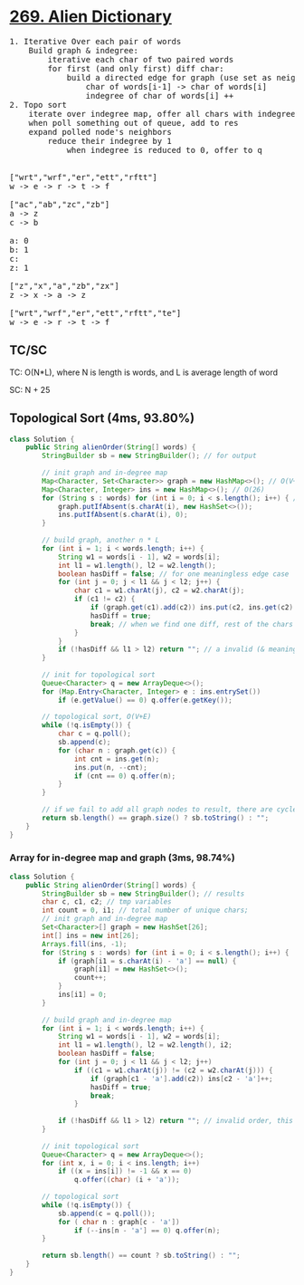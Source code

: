 # [269. Alien Dictionary](https://leetcode.com/problems/alien-dictionary/)

<pre>
1. Iterative Over each pair of words
    Build graph & indegree:
        iterative each char of two paired words
        for first (and only first) diff char:
            build a directed edge for graph (use set as neighbors for de-dup):
                char of words[i-1] -> char of words[i]
                indegree of char of words[i] ++
2. Topo sort
    iterate over indegree map, offer all chars with indegree 0 to q
    when poll something out of queue, add to res
    expand polled node's neighbors
        reduce their indegree by 1
            when indegree is reduced to 0, offer to q
            
            
["wrt","wrf","er","ett","rftt"]
w -> e -> r -> t -> f

["ac","ab","zc","zb"]
a -> z
c -> b

a: 0
b: 1
c: 
z: 1

["z","x","a","zb","zx"]
z -> x -> a -> z

["wrt","wrf","er","ett","rftt","te"]
w -> e -> r -> t -> f</pre>
## TC/SC
TC: O(N*L), where N is length is words, and L is average length of word

SC: N + 25
## Topological Sort (4ms, 93.80%)
```java
class Solution {
    public String alienOrder(String[] words) {
        StringBuilder sb = new StringBuilder(); // for output
        
        // init graph and in-degree map
        Map<Character, Set<Character>> graph = new HashMap<>(); // O(V+E): 26 + words.length - 1: 25 + n
        Map<Character, Integer> ins = new HashMap<>(); // O(26)
        for (String s : words) for (int i = 0; i < s.length(); i++) { // n * L, L is avg length of word
            graph.putIfAbsent(s.charAt(i), new HashSet<>());
            ins.putIfAbsent(s.charAt(i), 0);
        }
            
        // build graph, another n * L
        for (int i = 1; i < words.length; i++) {
            String w1 = words[i - 1], w2 = words[i];
            int l1 = w1.length(), l2 = w2.length();
            boolean hasDiff = false; // for one meaningless edge case
            for (int j = 0; j < l1 && j < l2; j++) {
                char c1 = w1.charAt(j), c2 = w2.charAt(j);
                if (c1 != c2) {
                    if (graph.get(c1).add(c2)) ins.put(c2, ins.get(c2) + 1);
                    hasDiff = true;
                    break; // when we find one diff, rest of the chars doesn't matter
                }
            }
            if (!hasDiff && l1 > l2) return ""; // a invalid (& meaningless) corner case
        }
        
        // init for topological sort
        Queue<Character> q = new ArrayDeque<>();
        for (Map.Entry<Character, Integer> e : ins.entrySet())
            if (e.getValue() == 0) q.offer(e.getKey());
        
        // topological sort, O(V+E)
        while (!q.isEmpty()) {
            char c = q.poll();
            sb.append(c);
            for (char n : graph.get(c)) {
                int cnt = ins.get(n);
                ins.put(n, --cnt);
                if (cnt == 0) q.offer(n);
            }
        }
        
        // if we fail to add all graph nodes to result, there are cycles, return ""
        return sb.length() == graph.size() ? sb.toString() : "";
    }
}
```
### Array for in-degree map and graph (3ms, 98.74%)
```java
class Solution {
    public String alienOrder(String[] words) {
        StringBuilder sb = new StringBuilder(); // results
        char c, c1, c2; // tmp variables
        int count = 0, i1; // total number of unique chars;
        // init graph and in-degree map
        Set<Character>[] graph = new HashSet[26];
        int[] ins = new int[26];
        Arrays.fill(ins, -1);
        for (String s : words) for (int i = 0; i < s.length(); i++) {
            if (graph[i1 = s.charAt(i) - 'a'] == null) {
                graph[i1] = new HashSet<>();
                count++;
            }
            ins[i1] = 0;
        }
        
        // build graph and in-degree map
        for (int i = 1; i < words.length; i++) {
            String w1 = words[i - 1], w2 = words[i];
            int l1 = w1.length(), l2 = w2.length(), i2;
            boolean hasDiff = false;
            for (int j = 0; j < l1 && j < l2; j++)
                if ((c1 = w1.charAt(j)) != (c2 = w2.charAt(j))) {
                    if (graph[c1 - 'a'].add(c2)) ins[c2 - 'a']++;
                    hasDiff = true;
                    break;
                }
            
            if (!hasDiff && l1 > l2) return ""; // invalid order, this corner case shouldn't exist
        }
                
        // init topological sort
        Queue<Character> q = new ArrayDeque<>();
        for (int x, i = 0; i < ins.length; i++)
            if ((x = ins[i]) != -1 && x == 0)
                q.offer((char) (i + 'a'));
                
        // topological sort
        while (!q.isEmpty()) {
            sb.append(c = q.poll());
            for ( char n : graph[c - 'a'])
                if (--ins[n - 'a'] == 0) q.offer(n);
        }
                
        return sb.length() == count ? sb.toString() : "";
    }
}
```